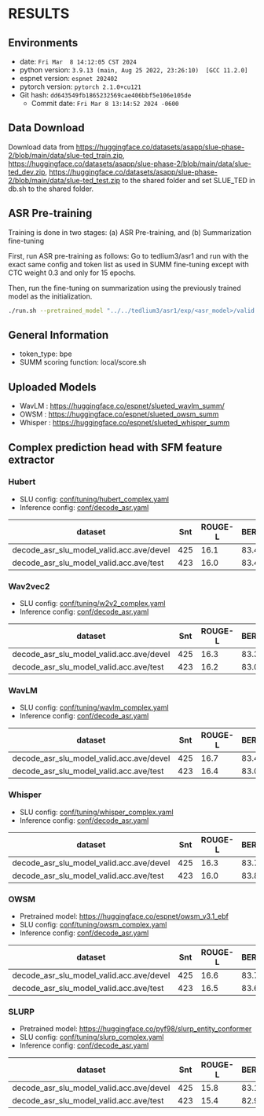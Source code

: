 <!-- Generated by ./scripts/utils/show_asr_result.sh -->
# RESULTS

## Environments
- date: `Fri Mar  8 14:12:05 CST 2024`
- python version: `3.9.13 (main, Aug 25 2022, 23:26:10)  [GCC 11.2.0]`
- espnet version: `espnet 202402`
- pytorch version: `pytorch 2.1.0+cu121`
- Git hash: `dd643549fb1865232569cae406bbf5e106e105de`
  - Commit date: `Fri Mar 8 13:14:52 2024 -0600`

## Data Download
Download data from https://huggingface.co/datasets/asapp/slue-phase-2/blob/main/data/slue-ted_train.zip, https://huggingface.co/datasets/asapp/slue-phase-2/blob/main/data/slue-ted_dev.zip, https://huggingface.co/datasets/asapp/slue-phase-2/blob/main/data/slue-ted_test.zip to the shared folder and set SLUE_TED in db.sh to the shared folder.

## ASR Pre-training
Training is done in two stages: (a) ASR Pre-training, and (b) Summarization fine-tuning

First, run ASR pre-training as follows: Go to tedlium3/asr1 and run with the exact same config and token list as used in SUMM fine-tuning except with CTC weight 0.3 and only for 15 epochs.

Then, run the fine-tuning on summarization using the previously trained model as the initialization.

```bash
./run.sh --pretrained_model "../../tedlium3/asr1/exp/<asr_model>/valid.acc.ave_10best.pth:::ctc "
```

## General Information
- token_type: bpe
- SUMM scoring function: local/score.sh

## Uploaded Models
- WavLM : https://huggingface.co/espnet/slueted_wavlm_summ/
- OWSM : https://huggingface.co/espnet/slueted_owsm_summ
- Whisper : https://huggingface.co/espnet/slueted_whisper_summ

## Complex prediction head with SFM feature extractor
### Hubert
- SLU config: [conf/tuning/hubert_complex.yaml](conf/tuning/hubert_complex.yaml)
- Inference config: [conf/decode_asr.yaml](conf/decode_asr.yaml)

|dataset|Snt|ROUGE-L|BERTScore|
|---|---|---|---|
|decode_asr_slu_model_valid.acc.ave/devel|425|16.1|83.4|
|decode_asr_slu_model_valid.acc.ave/test|423|16.0|83.4|

### Wav2vec2
- SLU config: [conf/tuning/w2v2_complex.yaml](conf/tuning/w2v2_complex.yaml)
- Inference config: [conf/decode_asr.yaml](conf/decode_asr.yaml)

|dataset|Snt|ROUGE-L|BERTScore|
|---|---|---|---|
|decode_asr_slu_model_valid.acc.ave/devel|425|16.3|83.3|
|decode_asr_slu_model_valid.acc.ave/test|423|16.2|83.0|

### WavLM
- SLU config: [conf/tuning/wavlm_complex.yaml](conf/tuning/wavlm_complex.yaml)
- Inference config: [conf/decode_asr.yaml](conf/decode_asr.yaml)

|dataset|Snt|ROUGE-L|BERTScore|
|---|---|---|---|
|decode_asr_slu_model_valid.acc.ave/devel|425|16.7|83.4|
|decode_asr_slu_model_valid.acc.ave/test|423|16.4|83.0|

### Whisper
- SLU config: [conf/tuning/whisper_complex.yaml](conf/tuning/whisper_complex.yaml)
- Inference config: [conf/decode_asr.yaml](conf/decode_asr.yaml)

|dataset|Snt|ROUGE-L|BERTScore|
|---|---|---|---|
|decode_asr_slu_model_valid.acc.ave/devel|425|16.3|83.7|
|decode_asr_slu_model_valid.acc.ave/test|423|16.0|83.8|

### OWSM
- Pretrained model: https://huggingface.co/espnet/owsm_v3.1_ebf
- SLU config: [conf/tuning/owsm_complex.yaml](conf/tuning/owsm_complex.yaml)
- Inference config: [conf/decode_asr.yaml](conf/decode_asr.yaml)

|dataset|Snt|ROUGE-L|BERTScore|
|---|---|---|---|
|decode_asr_slu_model_valid.acc.ave/devel|425|16.6|83.7|
|decode_asr_slu_model_valid.acc.ave/test|423|16.5|83.6|

### SLURP
- Pretrained model: https://huggingface.co/pyf98/slurp_entity_conformer
- SLU config: [conf/tuning/slurp_complex.yaml](conf/tuning/slurp_complex.yaml)
- Inference config: [conf/decode_asr.yaml](conf/decode_asr.yaml)

|dataset|Snt|ROUGE-L|BERTScore|
|---|---|---|---|
|decode_asr_slu_model_valid.acc.ave/devel|425|15.8|83.1|
|decode_asr_slu_model_valid.acc.ave/test|423|15.4|82.9|
